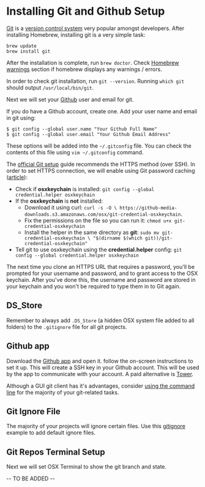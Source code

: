 # Installing Git and Github Setup

[Git](http://git-scm.com) is a [version control system](http://en.wikipedia.org/wiki/Revision_control) very popular amongst developers. After installing Homebrew, installing git is a very simple task:

```
brew update
brew install git
```

After the installation is complete, run `brew doctor`. Check [Homebrew warnings](homebrew/README.md) section if homebrew displays any warnings / errors.

In order to check git installation, run `git --version`.
Running `which git` should output `/usr/local/bin/git`.

Next we will set your [Github](https://github.com) user and email for git.

If you do have a Github account, create one. Add your user name and email in git using:
```
$ git config --global user.name "Your Github Full Name"
$ git config --global user.email "Your Github Email Address"
```
These options will be added into the `~/.gitconfig` file. You can check the contents of this file using `vim ~/.gitconfig` command.

The [official Git setup](https://help.github.com/articles/set-up-git/) guide recommends the HTTPS method (over SSH). In order to set HTTPS connection, we will enable using Git password caching ([article](https://help.github.com/articles/caching-your-github-password-in-git/)):

* Check if **osxkeychain** is installed: `
git config --global credential.helper osxkeychain
`
* If the **osxkeychain** is **not** installed: 
    * Download it using curl: `curl -s -O \
https://github-media-downloads.s3.amazonaws.com/osx/git-credential-osxkeychain`.
    * Fix the permissions on the file so you can run it: `chmod u+x git-credential-osxkeychain`
    * Install the helper in the same directory as **git**: `sudo mv git-credential-osxkeychain \
"$(dirname $(which git))/git-credential-osxkeychain"`
* Tell git to use osxkeychain using the **credential.helper** config: `git config --global credential.helper osxkeychain`

The next time you clone an HTTPS URL that requires a password, you'll be prompted for your username and password, and to grant access to the OSX keychain. After you've done this, the username and password are stored in your keychain and you won't be required to type them in to Git again.

## DS_Store

Remember to always add `.DS_Store` (a hidden OSX system file added to all folders) to the `.gitignore` file for all git projects.

## Github app

Download the [Github app](https://mac.github.com) and open it. follow the on-screen instructions to set it up. This will create a SSH key in your Github account. This will be used by the app to communicate with your account.
A paid alternative is [Tower](http://www.git-tower.com).

Although a GUI git client has it's advantages, consider [using the command line](Link-to_git-command-line-tutorial-book-or-article) for the majority of your git-related tasks.

## Git Ignore File

The majority of your projects will ignore certain files. Use this [gitignore](git/git_ignore.md) example to add default ignore files.

## Git Repos Terminal Setup

Next we will set OSX Terminal to show the git branch and state.

-- TO BE ADDED --
